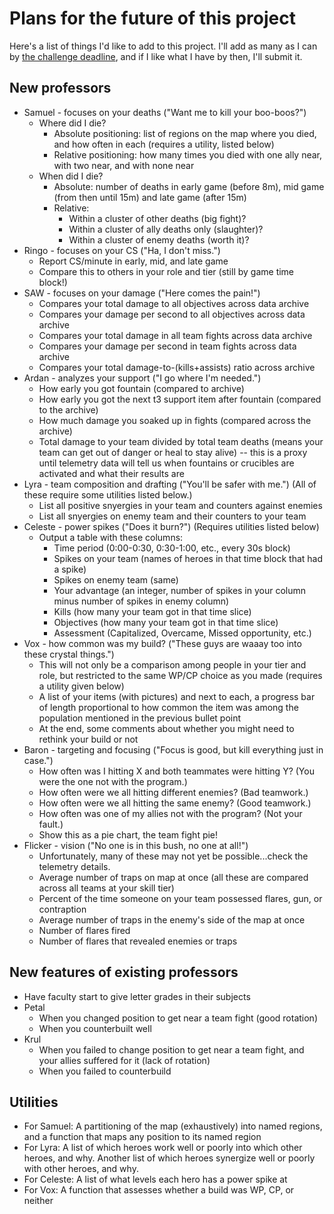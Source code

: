 
# Plans for the future of this project

Here's a list of things I'd like to add to this project.  I'll add as many
as I can by
[the challenge deadline](https://developer.vainglorygame.com/rules),
and if I like what I have by then, I'll submit it.

## New professors

 * Samuel - focuses on your deaths ("Want me to kill your boo-boos?")
    * Where did I die?
       * Absolute positioning: list of regions on the map where you died,
         and how often in each (requires a utility, listed below)
       * Relative positioning: how many times you died with one ally near,
         with two near, and with none near
    * When did I die?
       * Absolute: number of deaths in early game (before 8m), mid game
         (from then until 15m) and late game (after 15m)
       * Relative:
          * Within a cluster of other deaths (big fight)?
          * Within a cluster of ally deaths only (slaughter)?
          * Within a cluster of enemy deaths (worth it)?
 * Ringo - focuses on your CS ("Ha, I don't miss.")
    * Report CS/minute in early, mid, and late game
    * Compare this to others in your role and tier (still by game time
      block!)
 * SAW - focuses on your damage ("Here comes the pain!")
    * Compares your total damage to all objectives across data archive
    * Compares your damage per second to all objectives across data archive
    * Compares your total damage in all team fights across data archive
    * Compares your damage per second in team fights across data archive
    * Compares your total damage-to-(kills+assists) ratio across archive
 * Ardan - analyzes your support ("I go where I'm needed.")
    * How early you got fountain (compared to archive)
    * How early you got the next t3 support item after fountain (compared
      to the archive)
    * How much damage you soaked up in fights (compared across the archive)
    * Total damage to your team divided by total team deaths (means your
      team can get out of danger or heal to stay alive) -- this is a proxy
      until telemetry data will tell us when fountains or crucibles are
      activated and what their results are
 * Lyra - team composition and drafting ("You'll be safer with me.")
   (All of these require some utilities listed below.)
    * List all positive snyergies in your team and counters against enemies
    * List all snyergies on enemy team and their counters to your team
 * Celeste - power spikes ("Does it burn?") (Requires utilities listed
   below)
    * Output a table with these columns:
       * Time period (0:00-0:30, 0:30-1:00, etc., every 30s block)
       * Spikes on your team (names of heroes in that time block that had
         a spike)
       * Spikes on enemy team (same)
       * Your advantage (an integer, number of spikes in your column minus
         number of spikes in enemy column)
       * Kills (how many your team got in that time slice)
       * Objectives (how many your team got in that time slice)
       * Assessment (Capitalized, Overcame, Missed opportunity, etc.)
 * Vox - how common was my build? ("These guys are waaay too into these
   crystal things.")
    * This will not only be a comparison among people in your tier and role,
      but restricted to the same WP/CP choice as you made (requires a
      utility given below)
    * A list of your items (with pictures) and next to each, a progress bar
      of length proportional to how common the item was among the population
      mentioned in the previous bullet point
    * At the end, some comments about whether you might need to rethink your
      build or not
 * Baron - targeting and focusing ("Focus is good, but kill everything just
   in case.")
    * How often was I hitting X and both teammates were hitting Y?  (You
      were the one not with the program.)
    * How often were we all hitting different enemies?  (Bad teamwork.)
    * How often were we all hitting the same enemy?  (Good teamwork.)
    * How often was one of my allies not with the program?  (Not your
      fault.)
    * Show this as a pie chart, the team fight pie!
 * Flicker - vision ("No one is in this bush, no one at all!")
    * Unfortunately, many of these may not yet be possible...check the
      telemetry details.
    * Average number of traps on map at once (all these are compared across
      all teams at your skill tier)
    * Percent of the time someone on your team possessed flares, gun, or
      contraption
    * Average number of traps in the enemy's side of the map at once
    * Number of flares fired
    * Number of flares that revealed enemies or traps

## New features of existing professors

 * Have faculty start to give letter grades in their subjects
 * Petal
    * When you changed position to get near a team fight (good rotation)
    * When you counterbuilt well
 * Krul
    * When you failed to change position to get near a team fight, and your
      allies suffered for it (lack of rotation)
    * When you failed to counterbuild

## Utilities

 * For Samuel:  A partitioning of the map (exhaustively) into named
   regions, and a function that maps any position to its named region
 * For Lyra:  A list of which heroes work well or poorly into which other
   heroes, and why.  Another list of which heroes synergize well or poorly
   with other heroes, and why.
 * For Celeste:  A list of what levels each hero has a power spike at
 * For Vox:  A function that assesses whether a build was WP, CP, or neither
